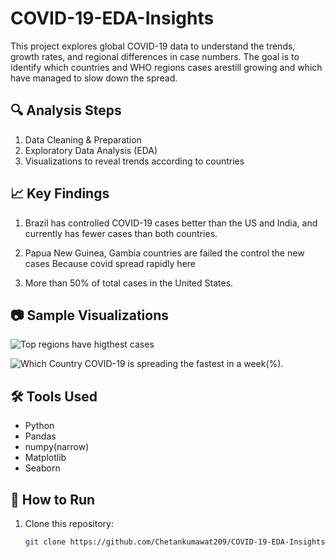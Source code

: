# COVID-19-EDA-Insights

This project explores global COVID-19 data to understand the trends, growth rates, and regional differences in case numbers. 
The goal is to identify which countries and WHO regions cases arestill growing and which have managed to slow down the spread.

## 🔍 Analysis Steps
1. Data Cleaning & Preparation
2. Exploratory Data Analysis (EDA)
3. Visualizations to reveal trends according to countries

## 📈 Key Findings
1)  Brazil has controlled COVID-19 cases better than the US and India, and currently has fewer cases than both countries.

2) Papua New Guinea, Gambia countries are failed the control the new cases Because covid spread rapidly here

3) More than 50% of total cases in the United States.
   
## 📷 Sample Visualizations
![Top regions have higthest cases](<img width="657" height="520" alt="image" src="https://github.com/user-attachments/assets/f313a61e-fac0-4a77-b3ec-5692c602bb68" />)

![Which Country COVID-19 is spreading the fastest in a week(%).](<img width="653" height="555" alt="image" src="https://github.com/user-attachments/assets/ec8e3d90-24af-435b-a81a-926cf941a1f3" />
)

## 🛠 Tools Used
- Python
- Pandas
- numpy(narrow)
- Matplotlib
- Seaborn

## 🚀 How to Run
1. Clone this repository:
   ```bash
   git clone https://github.com/Chetankumawat209/COVID-19-EDA-Insights.git

